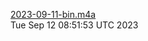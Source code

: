[2023-09-11-bin.m4a](https://drive.google.com/file/d/1IcmDw5mvjaAM14TnxgknQATUSH0lwHZL) <br />Tue Sep 12 08:51:53 UTC 2023
